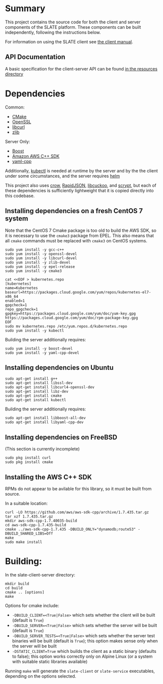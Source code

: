 Summary
=======
This project contains the source code for both the client and server components of the SLATE platform. These components can be built independently, following the instructions below. 

For information on using the SLATE client see [the client manual](resources/docs/client_manual.md). 

## API Documentation
A basic specification for the client-server API can be found [in the resources directory](resources/api_specification)

Dependencies
============

Common:

- [CMake](https://cmake.org)
- [OpenSSL](https://www.openssl.org)
- [libcurl](https://curl.haxx.se/libcurl/)
- [zlib](https://www.zlib.net)

Server Only:

- [Boost](https://www.boost.org)
- [Amazon AWS C++ SDK](https://github.com/aws/aws-sdk-cpp)
- [yaml-cpp](https://github.com/jbeder/yaml-cpp)

Additionally, [kubectl](https://kubernetes.io/docs/tasks/tools/install-kubectl/) is needed at runtime by the server and by the the client under some circumstances, and the server requires [helm](https://helm.sh)

This project also uses [crow](https://github.com/ipkn/crow), [RapidJSON](http://rapidjson.org), [libcuckoo](https://github.com/efficient/libcuckoo), and [scrypt](https://www.tarsnap.com/scrypt.html), but each of these dependencies is sufficiently lightweight that it is copied directly into this codebase. 

Installing dependencies on a fresh CentOS 7 system
--------------------------------------------------
Note that the CentOS 7 Cmake package is too old to build the AWS SDK, so it is necessary to use the `cmake3` package from EPEL. This also means that all `cmake` commands must be replaced with `cmake3` on CentOS systems. 

	sudo yum install -y gcc-c++
	sudo yum install -y openssl-devel
	sudo yum install -y libcurl-devel
	sudo yum install -y zlib-devel
	sudo yum install -y epel-release
	sudo yum install -y cmake3
	
	cat <<EOF > kubernetes.repo
	[kubernetes]
	name=Kubernetes
	baseurl=https://packages.cloud.google.com/yum/repos/kubernetes-el7-x86_64
	enabled=1
	gpgcheck=1
	repo_gpgcheck=1
	gpgkey=https://packages.cloud.google.com/yum/doc/yum-key.gpg https://packages.cloud.google.com/yum/doc/rpm-package-key.gpg
	EOF
	sudo mv kubernetes.repo /etc/yum.repos.d/kubernetes.repo
	sudo yum install -y kubectl
	
Building the server additionally requires:

	sudo yum install -y boost-devel
	sudo yum install -y yaml-cpp-devel

Installing dependencies on Ubuntu
---------------------------------
	sudo apt-get install g++  
	sudo apt-get install libssl-dev
	sudo apt-get install libcurl4-openssl-dev
	sudo apt-get install libz-dev
	sudo apt-get install cmake
	sudo apt-get install kubectl
	
Building the server additionally requires:

	sudo apt-get install libboost-all-dev
	sudo apt-get install libyaml-cpp-dev
	
Installing dependencies on FreeBSD
----------------------------------
(This section is currently incomplete)

	sudo pkg install curl
	sudo pkg install cmake

Installing the AWS C++ SDK
--------------------------
RPMs do not appear to be avilable for this library, so it must be built from source. 

In a suitable location:

	curl -LO https://github.com/aws/aws-sdk-cpp/archive/1.7.435.tar.gz
	tar xzf 1.7.435.tar.gz
	mkdir aws-sdk-cpp-1.7.40035-build
	cd aws-sdk-cpp-1.7.435-build
	cmake ../aws-sdk-cpp-1.7.435 -DBUILD_ONLY="dynamodb;route53" -DBUILD_SHARED_LIBS=Off
	make
	sudo make install

Building:
=========
In the slate-client-server directory:

	mkdir build
	cd build
	cmake .. [options]
	make
	
Options for cmake include:

- `-DBUILD_CLIENT=<True|False>` which sets whether the client will be built (default is `True`)
- `-DBUILD_SERVER=<True|False>` which sets whether the server will be built (default is `True`)
- `-DBUILD_SERVER_TESTS=<True|False>` which sets whether the server test binaries will be built (default is `True`); this option makes sense only when the server will be built
- `-DSTATIC_CLIENT=True` which builds the client as a static binary (defaults to false); this option works correctly only on Alpine Linux (or a system with suitable static libraries available)

Running `make` will generate the `slate-client` or `slate-service` executables, depending on the options selected. 
